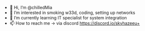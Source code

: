 - 👋 Hi, I’m @chilledMia
- 👀 I’m interested in smoking w33d, coding, setting up networks
- 🌱 I’m currently learning IT specialist for system integration
- 📫 How to reach me -> via discord https://discord.io/skyhazeeu+
